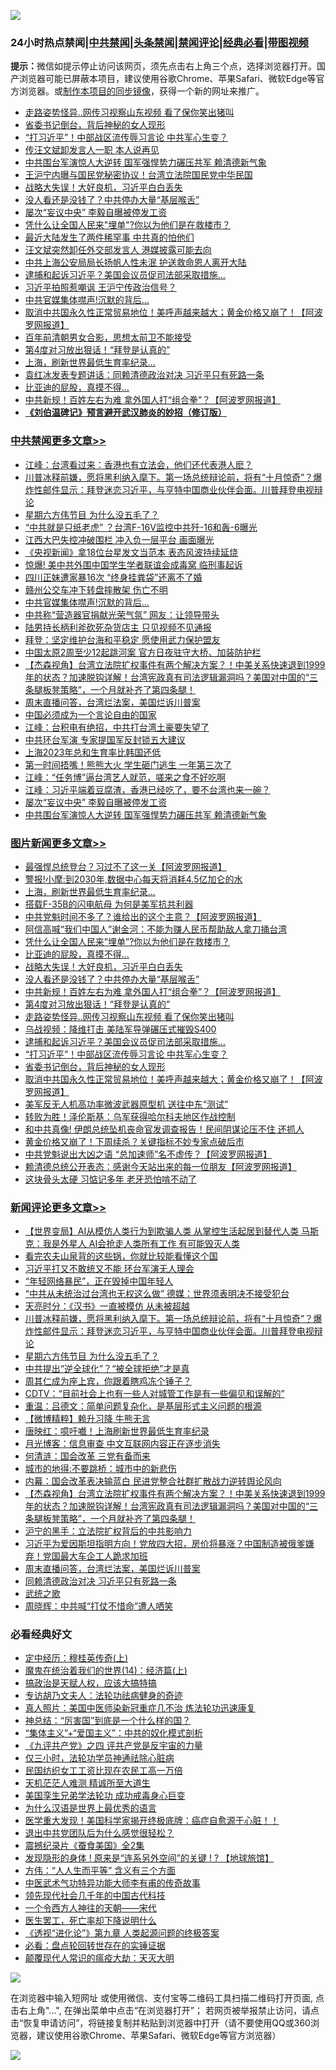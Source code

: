 ![](https://raw.githubusercontent.com/jsvpn/jsproxy/dev/64photo/fqnews-qr.jpg)

<div id="tt">
<h3>24小时热点禁闻|<a href="#%E4%B8%AD%E5%85%B1%E7%A6%81%E9%97%BB%E6%9B%B4%E5%A4%9A%E6%96%87%E7%AB%A0">中共禁闻</a>|<a href="#%E5%9B%BE%E7%89%87%E6%96%B0%E9%97%BB%E6%9B%B4%E5%A4%9A%E6%96%87%E7%AB%A0">头条禁闻</a>|<a href="#%E6%96%B0%E9%97%BB%E8%AF%84%E8%AE%BA%E6%9B%B4%E5%A4%9A%E6%96%87%E7%AB%A0">禁闻评论|<a href="#%E5%BF%85%E7%9C%8B%E7%BB%8F%E5%85%B8%E5%A5%BD%E6%96%87">经典必看</a>|<a href="https://9290254.xyz/3" target="_blank">带图视频</a></h3>
<div><b>提示：</b>微信如提示停止访问该网页，须先点击右上角三个点，选择浏览器打开。国产浏览器可能已屏蔽本项目，建议使用谷歌Chrome、苹果Safari、微软Edge等官方浏览器。或<a href="%E5%88%B6%E4%BD%9Cgit%E7%A6%81%E9%97%BB%E9%95%9C%E5%83%8F.md">制作本项目的同步镜像</a>，获得一个新的网址来推广。</div>
<ul>

<li><a href="/topimagenews/20240526/2041562.md">走路姿势怪异..网传习视察山东视频 看了保你笑出猪叫</a></li>
<li><a href="/topimagenews/20240526/2041515.md">省委书记倒台，背后神秘的女人现形</a></li>
<li><a href="/topimagenews/20240526/2041531.md">“打习近平”！中部战区流传辱习言论 中共军心生变？</a></li>
<li><a href="/headline/20240525/2041446.md">传汪文斌卸发言人一职 本人说再见</a></li>
<li><a href="/cbnews/20240526/2041470.md">中共围台军演惊人大逆转 国军强悍势力碾压共军 赖清德新气象</a></li>
<li><a href="/sohnews/20240526/2041477.md">王沪宁内曝与国民党秘密协议！台湾立法院国民党中华民国</a></li>
<li><a href="/topimagenews/20240526/2041619.md">战略大失误！大好良机，习近平白白丢失</a></li>
<li><a href="/topimagenews/20240526/2041598.md">没人看还是没钱了？中共停办大量“基层喉舌”</a></li>
<li><a href="/cbnews/20240526/2041488.md">屡次“妄议中央” 李毅自曝被停发工资</a></li>
<li><a href="/topimagenews/20240526/2041631.md">凭什么让全国人民来"埋单"?你以为他们是在救楼市？</a></li>
<li><a href="/ccpdope/20240526/2041543.md">最近大陆发生了两件稀罕事 中共真的怕他们</a></li>
<li><a href="/baitai/20240526/2041721.md">汪文斌突然卸任外交部发言人 港媒披露可能去向</a></li>
<li><a href="/cnnews/20240526/2041717.md">中共上海公安局局长扬帆人性未泯 护送救命恩人离开大陆</a></li>
<li><a href="/topimagenews/20240526/2041560.md">逮捕和起诉习近平？美国会议员促司法部采取措施…</a></li>
<li><a href="/baitai/20240526/2041615.md">习近平拍照惹嘲讽 王沪宁传政治信号？</a></li>
<li><a href="/cbnews/20240526/2041633.md">中共官媒集体噤声!沉默的背后…</a></li>
<li><a href="/topimagenews/20240526/2041514.md">取消中共国永久性正常贸易地位！美呼声越来越大；黄金价格又崩了！【阿波罗网报道】</a></li>
<li><a href="/funmedia/20240526/2041649.md">百年前清朝男女合影，思想太前卫不能接受</a></li>
<li><a href="/topimagenews/20240526/2041583.md">第4度对习放出狠话！“拜登是认真的”</a></li>
<li><a href="/topimagenews/20240526/2041693.md">上海，刷新世界最低生育率纪录…</a></li>
<li><a href="/ccpdope/20240526/2041486.md">袁红冰发表专题讲话：同赖清德政治对决 习近平只有死路一条</a></li>
<li><a href="/topimagenews/20240526/2041630.md">比亚迪的屁股，真摸不得…</a></li>
<li><a href="/topimagenews/20240526/2041597.md">中共新规！百姓左右为难 拿外国人打“组合拳”？【阿波罗网报道】</a></li>
<li><b><a href="/comments/20200207/1272816.md" target="_blank">《刘伯温碑记》预言避开武汉肺炎的妙招（修订版）</a></b></li>
</ul>
</div>

<div class="catlist">
<h3><a href="/cbnews/" target="_blank">中共禁闻</a><span><a href="/cbnews/" target="_blank" rel="nofollow">更多文章>></a></span></h3>
<ul>
<li><a href="/cbnews/20240526/2041756.md" target="_blank">江峰：台湾看过来：香港也有立法会，他们还代表港人麽？</a></li>
<li><a href="/comments/20240526/2041741.md" target="_blank">川普冰释前嫌，愿将黑利纳入麾下。第一场总统辩论前，将有“十月惊奇”？爆炸性邮件显示：拜登迷恋习近平，与亨特中国商业伙伴会面。川普拜登电视辩论</a></li>
<li><a href="/comments/20240526/2041734.md" target="_blank">星期六方伟节目 为什么没五毛了？</a></li>
<li><a href="/cbnews/20240526/2041695.md" target="_blank">“中共就是只纸老虎” ？台湾F-16V监控中共歼-16和轰-6曝光</a></li>
<li><a href="/cbnews/20240526/2041694.md" target="_blank">江西大巴失控冲破围栏 冲入负一层平台 画面曝光</a></li>
<li><a href="/cbnews/20240526/2041661.md" target="_blank">《央视新闻》拿18位台星发文当范本 表态风波持续延烧</a></li>
<li><a href="/cbnews/20240526/2041660.md" target="_blank">惊爆! 美中共外围中国学生学者联谊会成毒窝 临刑事起诉</a></li>
<li><a href="/cbnews/20240526/2041648.md" target="_blank">四川正妹遭家暴16次 “终身挂粪袋”还离不了婚</a></li>
<li><a href="/cbnews/20240526/2041647.md" target="_blank">赣州公交车冲下转盘摔散架 伤亡不明</a></li>
<li><a href="/cbnews/20240526/2041633.md" target="_blank">中共官媒集体噤声!沉默的背后…</a></li>
<li><a href="/cbnews/20240526/2041632.md" target="_blank">中共称“营造器官捐献光荣气氛” 网友：让领导带头</a></li>
<li><a href="/cbnews/20240526/2041620.md" target="_blank">陆男持长柄利斧砍死杂货店主 只见视频不见通报</a></li>
<li><a href="/cbnews/20240526/2041600.md" target="_blank">拜登：坚定维护台海和平稳定 愿使用武力保护盟友</a></li>
<li><a href="/cbnews/20240526/2041599.md" target="_blank">中国太原2周至少12起跳河案 官方日夜驻守大桥、加装防护栏</a></li>
<li><a href="/comments/20240526/2041589.md" target="_blank">【杰森视角】台湾立法院扩权事件有两个解决方案？！中美关系快速退到1999年的状态？加速脱钩详解！台湾宪政真有司法逻辑漏洞吗？美国对中国的“三条腿板凳策略”，一个月就补齐了第四条腿！</a></li>
<li><a href="/comments/20240526/2041566.md" target="_blank">周末直播问答，台湾烂法案，美国烂诉川普案</a></li>
<li><a href="/cbnews/20240526/2041563.md" target="_blank">中国必须成为一个言论自由的国家</a></li>
<li><a href="/cbnews/20240526/2041555.md" target="_blank">江峰：台积电有绝招，中共打台湾土豪要失望了</a></li>
<li><a href="/cbnews/20240526/2041534.md" target="_blank">中共环台军演 专家提国军反封锁五大建议</a></li>
<li><a href="/cbnews/20240526/2041533.md" target="_blank">上海2023年总和生育率比韩国还低</a></li>
<li><a href="/cbnews/20240526/2041532.md" target="_blank">第一时间捂嘴！熊熊大火 学生砸门逃生 一年第三次了</a></li>
<li><a href="/cbnews/20240526/2041528.md" target="_blank">江峰：“任务博”逼台湾艺人就范，嗟来之食不好吃啊</a></li>
<li><a href="/cbnews/20240526/2041510.md" target="_blank">江峰：习近平端着豆腐渣，香港已经吃了，要不台湾也来一碗？</a></li>
<li><a href="/cbnews/20240526/2041488.md" target="_blank">屡次“妄议中央” 李毅自曝被停发工资</a></li>
<li><a href="/cbnews/20240526/2041470.md" target="_blank">中共围台军演惊人大逆转 国军强悍势力碾压共军 赖清德新气象</a></li>

</ul>
</div>
<div class="catlist">
<h3><a href="/topimagenews/" target="_blank">图片新闻</a><span><a href="/topimagenews/" target="_blank" rel="nofollow">更多文章>></a></span></h3>
<ul>
<li><a href="/topimagenews/20240526/2041759.md" target="_blank">最强悍总统登台？习过不了这一关【阿波罗网报道】</a></li>
<li><a href="/topimagenews/20240526/2041758.md" target="_blank">警报!小摩:到2030年,数据中心每天将消耗4.5亿加仑的水</a></li>
<li><a href="/topimagenews/20240526/2041693.md" target="_blank">上海，刷新世界最低生育率纪录…</a></li>
<li><a href="/topimagenews/20240526/2041692.md" target="_blank">搭载F-35B的闪电航母 为何是美军抗共利器</a></li>
<li><a href="/topimagenews/20240526/2041691.md" target="_blank">中共党魁时间不多了？谁给出的这个主意？【阿波罗网报道】</a></li>
<li><a href="/topimagenews/20240526/2041690.md" target="_blank">阿信高喊“我们中国人”谢金河：不能为赚人民币帮助敌人拿刀捅台湾</a></li>
<li><a href="/topimagenews/20240526/2041631.md" target="_blank">凭什么让全国人民来&#8221;埋单&#8221;?你以为他们是在救楼市？</a></li>
<li><a href="/topimagenews/20240526/2041630.md" target="_blank">比亚迪的屁股，真摸不得…</a></li>
<li><a href="/topimagenews/20240526/2041619.md" target="_blank">战略大失误！大好良机，习近平白白丢失</a></li>
<li><a href="/topimagenews/20240526/2041598.md" target="_blank">没人看还是没钱了？中共停办大量“基层喉舌”</a></li>
<li><a href="/topimagenews/20240526/2041597.md" target="_blank">中共新规！百姓左右为难 拿外国人打“组合拳”？【阿波罗网报道】</a></li>
<li><a href="/topimagenews/20240526/2041583.md" target="_blank">第4度对习放出狠话！“拜登是认真的”</a></li>
<li><a href="/topimagenews/20240526/2041562.md" target="_blank">走路姿势怪异..网传习视察山东视频 看了保你笑出猪叫</a></li>
<li><a href="/topimagenews/20240526/2041561.md" target="_blank">乌战视频：降维打击 美陆军导弹碾压式摧毁S400</a></li>
<li><a href="/topimagenews/20240526/2041560.md" target="_blank">逮捕和起诉习近平？美国会议员促司法部采取措施…</a></li>
<li><a href="/topimagenews/20240526/2041531.md" target="_blank">“打习近平”！中部战区流传辱习言论 中共军心生变？</a></li>
<li><a href="/topimagenews/20240526/2041515.md" target="_blank">省委书记倒台，背后神秘的女人现形</a></li>
<li><a href="/topimagenews/20240526/2041514.md" target="_blank">取消中共国永久性正常贸易地位！美呼声越来越大；黄金价格又崩了！【阿波罗网报道】</a></li>
<li><a href="/topimagenews/20240526/2041513.md" target="_blank">美军反无人机高功率微波武器原型机 送往中东“测试”</a></li>
<li><a href="/topimagenews/20240526/2041512.md" target="_blank">转败为胜！泽伦斯基：乌军获得哈尔科夫地区作战控制</a></li>
<li><a href="/topimagenews/20240525/2041374.md" target="_blank">和中共真像! 伊朗总统坠机丧命官发调查报告！民间阴谋论压不住 还抓人</a></li>
<li><a href="/topimagenews/20240525/2041348.md" target="_blank">黄金价格又崩了！下周续杀？关键指标不妙专家点破后市</a></li>
<li><a href="/topimagenews/20240525/2041316.md" target="_blank">中共党魁说出大凶之语 “总加速师”名不虚传？【阿波罗网报道】</a></li>
<li><a href="/topimagenews/20240525/2041257.md" target="_blank">赖清德总统公开表态：感谢今天站出来的每一位朋友【阿波罗网报道】</a></li>
<li><a href="/topimagenews/20240525/2041243.md" target="_blank">这块骨头太硬 习惦记多年 老牙恐怕啃不动了</a></li>

</ul>
</div>
<div class="catlist">
<h3><a href="/comments/" target="_blank">新闻评论</a><span><a href="/comments/" target="_blank" rel="nofollow">更多文章>></a></span></h3>
<ul>
<li><a href="/comments/20240526/2041797.md" target="_blank">【世界变局】AI从模仿人类行为到欺骗人类 从掌控生活起居到替代人类 马斯克：我是外星人 AI会抢走人类所有工作 有可能毁灭人类</a></li>
<li><a href="/comments/20240526/2041794.md" target="_blank">看完农夫山泉背的这些锅，你就比较能看懂这个国</a></li>
<li><a href="/comments/20240526/2041793.md" target="_blank">习近平打又不敢统又不能 环台军演无人理会</a></li>
<li><a href="/comments/20240526/2041769.md" target="_blank">“年轻网络暴民”，正在毁掉中国年轻人</a></li>
<li><a href="/comments/20240526/2041768.md" target="_blank">“中共从未统治过台湾也无权这么做” 德媒：世界须表明决不接受犯台</a></li>
<li><a href="/comments/20240526/2041757.md" target="_blank">天亮时分：《汉书》一直被模仿 从未被超越</a></li>
<li><a href="/comments/20240526/2041741.md" target="_blank">川普冰释前嫌，愿将黑利纳入麾下。第一场总统辩论前，将有“十月惊奇”？爆炸性邮件显示：拜登迷恋习近平，与亨特中国商业伙伴会面。川普拜登电视辩论</a></li>
<li><a href="/comments/20240526/2041734.md" target="_blank">星期六方伟节目 为什么没五毛了？</a></li>
<li><a href="/comments/20240526/2041653.md" target="_blank">中共提出“逆全球化”？“被全球拒绝”才是真</a></li>
<li><a href="/comments/20240526/2041652.md" target="_blank">周其仁成为座上宾，你跟着瞎鸡冻个锤子？</a></li>
<li><a href="/comments/20240526/2041625.md" target="_blank">CDTV：“目前社会上也有一些人对城管工作是有一些偏见和误解的”</a></li>
<li><a href="/comments/20240526/2041624.md" target="_blank">重温：吕德文：简单问题复杂化，是基层形式主义问题的根源</a></li>
<li><a href="/comments/20240526/2041609.md" target="_blank">【微博精粹】赖升习降 牛熊无言</a></li>
<li><a href="/comments/20240526/2041607.md" target="_blank">唐映红：噫吁嚱！上海刷新世界最低生育率纪录</a></li>
<li><a href="/comments/20240526/2041606.md" target="_blank">月光博客：信息审查 中文互联网内容正在逐步消失</a></li>
<li><a href="/comments/20240526/2041605.md" target="_blank">何清涟：国会改革 三党有备而来</a></li>
<li><a href="/comments/20240526/2041604.md" target="_blank">城市的地得:不要跳桥：城市中的新悲伤</a></li>
<li><a href="/comments/20240526/2041603.md" target="_blank">内幕：国会改革表决输蓝白 民进党整合社群扩散战力逆转舆论风向</a></li>
<li><a href="/comments/20240526/2041589.md" target="_blank">【杰森视角】台湾立法院扩权事件有两个解决方案？！中美关系快速退到1999年的状态？加速脱钩详解！台湾宪政真有司法逻辑漏洞吗？美国对中国的“三条腿板凳策略”，一个月就补齐了第四条腿！</a></li>
<li><a href="/comments/20240526/2041584.md" target="_blank">沪宁的黑手：立法院扩权背后的中共影响力</a></li>
<li><a href="/comments/20240526/2041581.md" target="_blank">习近平为爱因斯坦指明方向！党放四大招，房价将暴涨？中国制造被俄爹嫌弃！党国最大车企工人跪求加班</a></li>
<li><a href="/comments/20240526/2041566.md" target="_blank">周末直播问答，台湾烂法案，美国烂诉川普案</a></li>
<li><a href="/comments/20240526/2041565.md" target="_blank">同赖清德政治对决 习近平只有死路一条</a></li>
<li><a href="/comments/20240526/2041556.md" target="_blank">武统之歌</a></li>
<li><a href="/comments/20240526/2041539.md" target="_blank">周晓辉：中共喊“打仗不惜命”遭人哂笑</a></li>

</ul>
</div>

<div class="catlist">
<h3>必看经典好文</h3>
<ul>
<li><a href="/tculture/xiulian/20151104/467495.md" target="_blank">定中经历：穆桂英传奇(上)</a></li>
<li><a href="/topimagenews/20180605/953415.md" target="_blank">魔鬼在统治着我们的世界(14)：经济篇(上)</a></li>
<li><a href="/comments/20200814/1379994.md" target="_blank">搞政治是天赋人权，应该大搞特搞</a></li>
<li><a href="/comments/20221226/1827998.md" target="_blank">专访胡乃文夫人：法轮功祛病健身的奇迹</a></li>
<li><a href="/comments/20210215/1487728.md" target="_blank">真人照片：美国中医师染新冠重症几不治 炼法轮功迅速康复</a></li>
<li><a href="/comments/20211016/1639471.md" target="_blank">神总结：“厉害国”到底是一个什么样的国？</a></li>
<li><a href="/comments/20201007/1409565.md" target="_blank">“集体主义”+“爱国主义”：中共的奴化模式剖析</a></li>
<li><a href="/bookonline/20131116/201053.md" target="_blank">《九评共产党》之四 评共产党是反宇宙的力量</a></li>
<li><a href="/health/20170626/780270.md" target="_blank">仅三小时，法轮功学员神通祛除心脏病</a></li>
<li><a href="/lifebaike/20200515/1328783.md" target="_blank">民国纺织女工工资比现在农民工高一万倍</a></li>
<li><a href="/comments/20210302/1496716.md" target="_blank">天机茫茫人难测 精诚所至大道生</a></li>
<li><a href="/comments/20210509/1542373.md" target="_blank">美国孪生兄弟学法轮功 成功戒毒身心巨变</a></li>
<li><a href="/ssgc/20200820/1382763.md" target="_blank">为什么汉语是世界上最优秀的语言</a></li>
<li><a href="/comments/20201115/1431139.md" target="_blank">医学重大发现！美国科学家揭开终极底牌：癌症自愈源于心脏！！</a></li>
<li><a href="/comments/20220806/1768236.md" target="_blank">退出中共党团队后为什么感觉很轻松？</a></li>
<li><a href="/ccpdope/20210120/1471113.md" target="_blank">震撼纪录片《蚕食美国》全2集</a></li>
<li><a href="/bannedvideo/20220611/1744386.md" target="_blank">发现隐形的身体 ! 原来是“连系另外空间”的关键 ! ? 【地球旅馆】</a></li>
<li><a href="/comments/20200720/1363377.md" target="_blank">方伟：“人人生而平等” 含义有三个方面</a></li>
<li><a href="/comments/20210810/1603664.md" target="_blank">中医武术气功特异功能大师李有甫的传奇故事</a></li>
<li><a href="/comments/20220329/1711799.md" target="_blank">领先现代社会几千年的中国古代科技</a></li>
<li><a href="/lifebaike/20211124/1656686.md" target="_blank">一个令西方人神往的天朝——宋代</a></li>
<li><a href="/sohnews/20150904/445868.md" target="_blank">医生罢工，死亡率却下降说明什么</a></li>
<li><a href="/ssgc/20240508/2034288.md" target="_blank">《透视“进化论”》第九章 人类起源问题的终极答案</a></li>
<li><a href="/comments/20211129/1658340.md" target="_blank">必看：盘点轮回转世存在的实锤证据</a></li>
<li><a href="/comments/20200619/783185.md" target="_blank">颠覆现代人常识的瘟疫大劫：天灭大明</a></li>

</ul>
</div>

![](https://raw.githubusercontent.com/jsvpn/jsproxy/dev/64photo/fqnews-qr.jpg)

在浏览器中输入短网址 或使用微信、支付宝等二维码工具扫描二维码打开页面, 点击右上角"...", 在弹出菜单中点击“在浏览器打开”； 若网页被举报禁止访问，请点击“恢复申请访问”，将链接复制并粘贴到浏览器中打开（请不要使用QQ或360浏览器，建议使用谷歌Chrome、苹果Safari、微软Edge等官方浏览器）

![](https://raw.githubusercontent.com/jsvpn/jsproxy/dev/64photo/wx.jpg)